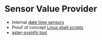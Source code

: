 # Sensor Value Provider

- Internal [date time sensors](internal_date_time.md)
- Proof of concept [Linux shell scripts](shell_scripts.md)
- [aster-sysinfo tool](sysinfo.md)

